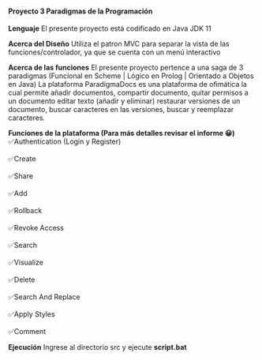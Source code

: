 #### Proyecto 3 Paradigmas de la Programación
**Lenguaje**
El presente proyecto está codificado en Java JDK 11

**Acerca del Diseño**
Utiliza el patron MVC para  separar la vista de las funciones/controlador, ya que se cuenta con un menú interactivo

**Acerca de las funciones**
El presente proyecto pertence a una saga de 3 paradigmas (Funcional en Scheme | Lógico en Prolog | Orientado a Objetos en Java) La plataforma ParadigmaDocs es una plataforma de ofimática la cual permite añadir documentos, compartir documento, quitar permisos a un documento editar texto (añadir y eliminar) restaurar versiones de un documento, buscar caracteres en las versiones, buscar y reemplazar caracteres.

**Funciones de la plataforma (Para más detalles revisar el informe 😀)**
✅Authentication (Login y Register)<br/>       
✅Create	 <br/>	  	     	   
✅Share<br/>	  	     	   
✅Add<br/>               
✅Rollback<br/>	   
✅Revoke Access <br/> 	     	   
✅Search<br/>     	       
✅Visualize<br/>	  	     	       
✅Delete<br/>     	       
✅Search And Replace<br/>     	   
✅Apply Styles<br/> 	     	   
✅Comment<br/>    

**Ejecución**
Ingrese al directorio src y ejecute **script.bat**
